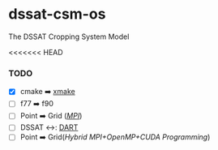 # dssat-csm-os
The DSSAT Cropping System Model

<<<<<<< HEAD

### TODO
- [x] cmake :arrow_right: [xmake](https://github.com/xmake-io/xmake)
- [ ] f77 :arrow_right: f90
- [ ] Point :arrow_right: Grid (*[MPI](https://github.com/palderman/dssat-csm-os/tree/gridded)*)
- [ ] DSSAT ↔️: [DART](https://github.com/NCAR/DART)
- [ ] Point :arrow_right: Grid(*Hybrid MPI+OpenMP+CUDA Programming*)
